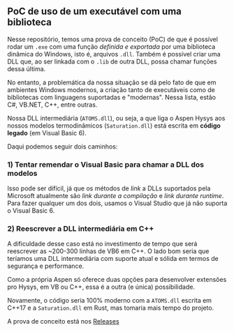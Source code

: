 ## PoC de uso de um executável com uma biblioteca

Nesse repositório, temos uma prova de conceito (PoC) de que é possível 
rodar um `.exe` com uma função *definida e exportada* por uma biblioteca 
dinâmica do Windows, isto é, arquivos `.dll`. Também é possível criar 
uma DLL que, ao ser linkada com o `.lib` de outra DLL, possa chamar funções
dessa última.  

No entanto, a problemática da nossa situação se dá pelo fato de que em ambientes Windows modernos, 
a criação tanto de executáveis como de bibliotecas com linguagens suportadas e "modernas". 
Nessa lista, estão C#, VB.NET, C++, entre outras. 

Nossa DLL intermediária (`ATOMS.dll`), ou seja, a que liga o Aspen Hysys aos nossos modelos 
termodinâmicos (`Saturation.dll`) está escrita em **código legado** (em Visual Basic 6). 

Daqui podemos seguir dois caminhos: 

### 1) Tentar remendar o Visual Basic para chamar a DLL dos modelos 

Isso pode ser difícil, já que os métodos de *link* a DLLs suportados pela Microsoft atualmente são 
*link durante a compilação* e *link durante runtime*. Para fazer qualquer um dos dois, usamos o Visual 
Studio que já não suporta o Visual Basic 6. 


### 2) Reescrever a DLL intermediária em C++ 

A dificuldade desse caso está no investimento de tempo que será reescrever as ~200-300 linhas de VB6 em C++. 
O lado bom seria que teríamos uma DLL intermediária com suporte atual e sólida em termos de segurança e 
performance.

Como a própria Aspen só oferece duas opções para desenvolver extensões pro Hysys, em VB ou C++, essa é 
a outra (e única) possibilidade. 

Novamente, o código seria 100% moderno com a `ATOMS.dll` escrita em C++17 e a `Saturation.dll` em Rust, mas
tomaria mais tempo do projeto.



A prova de conceito está nos [Releases](localhost)
